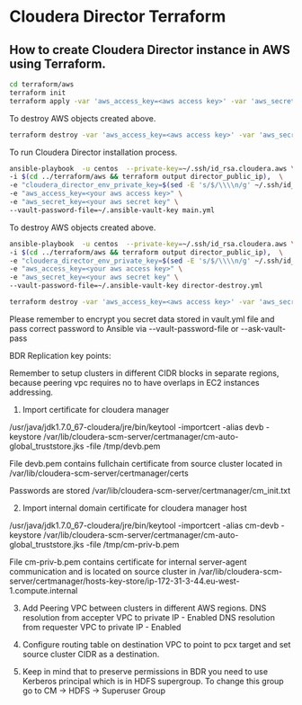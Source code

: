 # Cloudera Director Terraform

## How to create Cloudera Director instance in AWS using Terraform.

~~~bash
cd terraform/aws
terraform init
terraform apply -var 'aws_access_key=<aws access key>' -var 'aws_secret_key=<aws secret key>'
~~~

To destroy AWS objects created above.
~~~bash
terraform destroy -var 'aws_access_key=<aws access key>' -var 'aws_secret_key=<aws secret key>'
~~~

To run Cloudera Director installation process.
~~~bash
ansible-playbook  -u centos  --private-key=~/.ssh/id_rsa.cloudera.aws \
-i $(cd ../terraform/aws && terraform output director_public_ip),  \
-e "cloudera_director_env_private_key=$(sed -E 's/$/\\\\n/g' ~/.ssh/id_rsa.cloudera.aws)" \
-e "aws_access_key=<your aws access key>" \
-e "aws_secret_key=<your aws secret key" \
--vault-password-file=~/.ansible-vault-key main.yml
~~~

To destroy AWS objects created above.
~~~bash
ansible-playbook  -u centos  --private-key=~/.ssh/id_rsa.cloudera.aws \
-i $(cd ../terraform/aws && terraform output director_public_ip),  \
-e "cloudera_director_env_private_key=$(sed -E 's/$/\\\\n/g' ~/.ssh/id_rsa.cloudera.aws)" \
-e "aws_access_key=<your aws access key>" \
-e "aws_secret_key=<your aws secret key" \
--vault-password-file=~/.ansible-vault-key director-destroy.yml
~~~

~~~bash
terraform destroy -var 'aws_access_key=<aws access key>' -var 'aws_secret_key=<aws secret key>'
~~~

Please remember to encrypt you secret data stored in vault.yml
file and pass correct password to Ansible via --vault-password-file or --ask-vault-pass

BDR Replication key points:

Remember to setup clusters in different CIDR blocks in separate regions, because peering vpc requires no to have overlaps in EC2 instances addressing.

1. Import certificate for cloudera manager

/usr/java/jdk1.7.0_67-cloudera/jre/bin/keytool -importcert -alias devb -keystore /var/lib/cloudera-scm-server/certmanager/cm-auto-global_truststore.jks -file /tmp/devb.pem

File devb.pem contains fullchain certificate from source cluster located in /var/lib/cloudera-scm-server/certmanager/certs

Passwords are stored  /var/lib/cloudera-scm-server/certmanager/cm_init.txt

2. Import internal domain certificate for cloudera manager host

/usr/java/jdk1.7.0_67-cloudera/jre/bin/keytool -importcert -alias cm-devb -keystore /var/lib/cloudera-scm-server/certmanager/cm-auto-global_truststore.jks -file /tmp/cm-priv-b.pem

File cm-priv-b.pem contains certificate for internal server-agent communication and is located on source cluster in /var/lib/cloudera-scm-server/certmanager/hosts-key-store/ip-172-31-3-44.eu-west-1.compute.internal

3. Add Peering VPC between clusters in different AWS regions.
	DNS resolution from accepter VPC to private IP - Enabled
	DNS resolution from requester VPC to private IP - Enabled

4. Configure routing table on destination VPC to point to pcx target and set source cluster CIDR as a destination.

5. Keep in mind that to preserve permissions in BDR you need to use Kerberos principal which is in HDFS supergroup. To change this group go to CM -> HDFS -> Superuser Group
